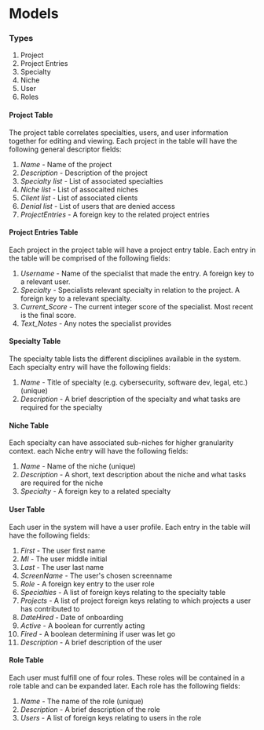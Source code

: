 # Models

### Types

1. Project
2. Project Entries
3. Specialty
4. Niche
5. User
6. Roles

#### Project Table

The project table correlates specialties, users, and user information together for editing and viewing. Each project in the table will have the following general descriptor fields:

1. _Name_ - Name of the project
2. _Description_ - Description of the project
3. _Specialty list_ - List of associated specialties
4. _Niche list_ - List of assocaited niches
5. _Client list_ - List of associated clients
6. _Denial list_ - List of users that are denied access
7. _ProjectEntries_ - A foreign key to the related project entries

#### Project Entries Table

Each project in the project table will have a project entry table. Each entry in the table will be comprised of the following fields:

1. _Username_ - Name of the specialist that made the entry. A foreign key to a relevant user.
2. _Specialty_ - Specialists relevant specialty in relation to the project. A foreign key to a relevant specialty.
3. _Current_Score_ - The current integer score of the specialist. Most recent is the final score.
4. _Text_Notes_ - Any notes the specialist provides

#### Specialty Table

The specialty table lists the different disciplines available in the system. Each specialty entry will have the following fields:

1. _Name_ - Title of specialty (e.g. cybersecurity, software dev, legal, etc.) (unique)
2. _Description_ - A brief description of the specialty and what tasks are required for the specialty

#### Niche Table

Each specialty can have associated sub-niches for higher granularity context. each Niche entry will have the following fields:

1. _Name_ - Name of the niche (unique)
2. _Description_ - A short, text description about the niche and what tasks are required for the niche
3. _Specialty_ - A foreign key to a related specialty

#### User Table

Each user in the system will have a user profile. Each entry in the table will have the following fields:

1. _First_ - The user first name
2. _MI_ - The user middle initial
3. _Last_ - The user last name
4. _ScreenName_ - The user's chosen screenname
5. _Role_ - A foreign key entry to the user role
6. _Specialties_ - A list of foreign keys relating to the specialty table
7. _Projects_ - A list of project foreign keys relating to which projects a user has contributed to
8. _DateHired_ - Date of onboarding
9. _Active_ - A boolean for currently acting
10. _Fired_ - A boolean determining if user was let go
11. _Description_ - A brief description of the user

#### Role Table

Each user must fulfill one of four roles. These roles will be contained in a role table and can be expanded later. Each role has the following fields:

1. _Name_ - The name of the role (unique)
2. _Description_ - A brief description of the role
3. _Users_ - A list of foreign keys relating to users in the role
